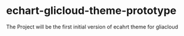 # echart-glicloud-theme-prototype
The Project will be the first initial version of ecahrt theme for gliacloud
